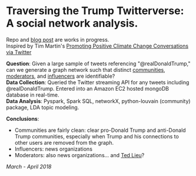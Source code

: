 # Traversing the Trump Twitterverse: A social network analysis.   
Repo and [blog post](https://jonkislin.github.io/2018/04/04/traverse.html) are works in progress.  
Inspired by Tim Martin's [Promoting Positive Climate Change Conversations via Twitter](https://zeromh.github.io/climate_change_conversations/)

__Question__: Given a large sample of tweets referencing "@realDonaldTrump," can we generate a graph network such that distinct [communities](http://senseable.mit.edu/community_detection/), [moderators](https://www.geeksforgeeks.org/betweenness-centrality-centrality-measure/), and [influencers](https://en.wikipedia.org/wiki/PageRank) are identifiable?  
__Data Collection__: Queried the Twitter streaming API for any tweets including @realDonaldTrump. Entered into an Amazon EC2 hosted mongoDB database in real-time.  
__Data Analysis__: Pyspark, Spark SQL, networkX, python-louvain (community) package, LDA topic modeling.  

__Conclusions__: 
* Communities are fairly clean: clear pro-Donald Trump and anti-Donald Trump communities, especially when Trump and his connections to other users are removed from the graph. 
* Influencers: news organizations
* Moderators: also news organizations... and [Ted Lieu](https://lieu.house.gov)?

_March - April 2018_
